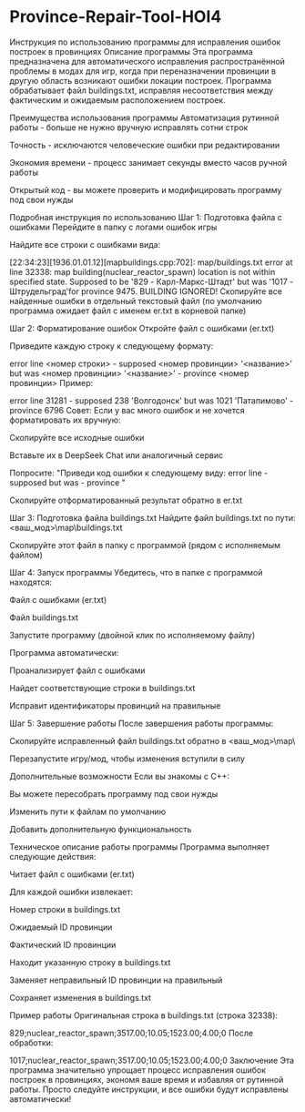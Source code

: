 # Province-Repair-Tool-HOI4
Инструкция по использованию программы для исправления ошибок построек в провинциях
Описание программы
Эта программа предназначена для автоматического исправления распространённой проблемы в модах для игр, когда при переназначении провинции в другую область возникают ошибки локации построек. Программа обрабатывает файл buildings.txt, исправляя несоответствия между фактическим и ожидаемым расположением построек.

Преимущества использования программы
Автоматизация рутинной работы - больше не нужно вручную исправлять сотни строк

Точность - исключаются человеческие ошибки при редактировании

Экономия времени - процесс занимает секунды вместо часов ручной работы

Открытый код - вы можете проверить и модифицировать программу под свои нужды

Подробная инструкция по использованию
Шаг 1: Подготовка файла с ошибками
Перейдите в папку с логами ошибок игры

Найдите все строки с ошибками вида:

[22:34:23][1936.01.01.12][mapbuildings.cpp:702]: map/buildings.txt error at line 32338: map building(nuclear_reactor_spawn) location is not within specified state. Supposed to be '829 - Карл-Маркс-Штадт' but was '1017 - Штрудельград'for province 9475. BUILDING IGNORED!
Скопируйте все найденные ошибки в отдельный текстовый файл (по умолчанию программа ожидает файл с именем er.txt в корневой папке)

Шаг 2: Форматирование ошибок
Откройте файл с ошибками (er.txt)

Приведите каждую строку к следующему формату:

error line <номер строки> - supposed <номер провинции> '<название>' but was <номер провинции> '<название>' - province <номер провинции>
Пример:

error line 31281 - supposed 238 'Волгодонск' but was 1021 'Патапимово' - province 6796
Совет: Если у вас много ошибок и не хочется форматировать их вручную:

Скопируйте все исходные ошибки

Вставьте их в DeepSeek Chat или аналогичный сервис

Попросите: "Приведи код ошибки к следующему виду: error line <number> - supposed <number> <name> but was <number> <name> - province <number>"

Скопируйте отформатированный результат обратно в er.txt

Шаг 3: Подготовка файла buildings.txt
Найдите файл buildings.txt по пути: <ваш_мод>\map\buildings.txt

Скопируйте этот файл в папку с программой (рядом с исполняемым файлом)

Шаг 4: Запуск программы
Убедитесь, что в папке с программой находятся:

Файл с ошибками (er.txt)

Файл buildings.txt

Запустите программу (двойной клик по исполняемому файлу)

Программа автоматически:

Проанализирует файл с ошибками

Найдет соответствующие строки в buildings.txt

Исправит идентификаторы провинций на правильные

Шаг 5: Завершение работы
После завершения работы программы:

Скопируйте исправленный файл buildings.txt обратно в <ваш_мод>\map\

Перезапустите игру/мод, чтобы изменения вступили в силу

Дополнительные возможности
Если вы знакомы с C++:

Вы можете пересобрать программу под свои нужды

Изменить пути к файлам по умолчанию

Добавить дополнительную функциональность

Техническое описание работы программы
Программа выполняет следующие действия:

Читает файл с ошибками (er.txt)

Для каждой ошибки извлекает:

Номер строки в buildings.txt

Ожидаемый ID провинции

Фактический ID провинции

Находит указанную строку в buildings.txt

Заменяет неправильный ID провинции на правильный

Сохраняет изменения в buildings.txt

Пример работы
Оригинальная строка в buildings.txt (строка 32338):

829;nuclear_reactor_spawn;3517.00;10.05;1523.00;4.00;0
После обработки:

1017;nuclear_reactor_spawn;3517.00;10.05;1523.00;4.00;0
Заключение
Эта программа значительно упрощает процесс исправления ошибок построек в провинциях, экономя ваше время и избавляя от рутинной работы. Просто следуйте инструкции, и все ошибки будут исправлены автоматически!

